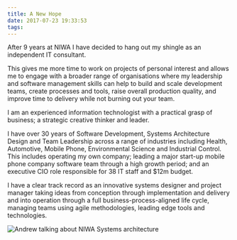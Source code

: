 ```yaml
---
title: A New Hope
date: 2017-07-23 19:33:53
tags:
---
```

After 9 years at NIWA I have decided to hang out my shingle as an independent IT consultant.

This gives me more time to work on projects of personal interest and allows me to engage with a broader range of organisations where my leadership and software management skills can help to build and scale development teams, create processes and tools, raise overall production quality, and improve time to delivery while not burning out your team.

I am an experienced information technologist with a practical grasp of business; a strategic creative thinker and leader.

I have over 30 years of Software Development, Systems Architecture Design and Team Leadership across a range of industries including Health, Automotive, Mobile Phone, Environmental Science and Industrial Control. This includes operating my own company; leading a major start-up mobile phone company software team through a high growth period; and an executive CIO role responsible for 38 IT staff and $12m budget.

I have a clear track record as an innovative systems designer and project manager taking ideas from conception through implementation and delivery and into operation through a full business-process-aligned life cycle, managing teams using agile methodologies, leading edge tools and technologies.

![Andrew talking about NIWA Systems architecture](/images/Andrew-CRI-Dev.jpg)
